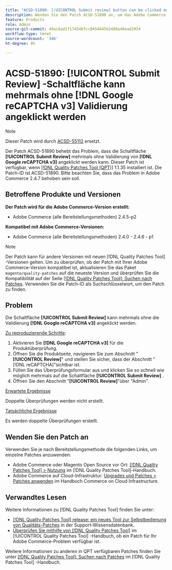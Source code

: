 ```yaml
---
title: "ACSD-51890: [!UICONTROL Submit review] button can be clicked multiple times"
description: Wenden Sie den Patch ACSD-51890 an, um das Adobe Commerce-Problem zu beheben, bei dem die Schaltfläche [!UICONTROL Submit Review] mehrmals ohne Validierung von  [!DNL Google reCAPTCHA v3] angeklickt werden kann.
feature: Products
role: Admin
source-git-commit: 49ac8ad1f174546fcc0454645b2480a40ead2924
workflow-type: tm+mt
source-wordcount: '346'
ht-degree: 0%

---
```


# ACSD-51890: **[!UICONTROL Submit Review]** -Schaltfläche kann mehrmals ohne **[!DNL Google reCAPTCHA v3]** Validierung angeklickt werden

>[!NOTE]
>
>Dieser Patch wird durch [ACSD-55112](/help/tools/quality-patches-tool/patches-available-in-qpt/v1-1-42/acsd-55112-submit-review-button-can-be-clicked-multiple-times.md) ersetzt.

Der Patch ACSD-51890 behebt das Problem, dass die Schaltfläche **[!UICONTROL Submit Review]** mehrmals ohne Validierung von **[!DNL Google reCAPTCHA v3]** angeklickt werden kann. Dieser Patch ist verfügbar, wenn [[!DNL Quality Patches Tool (QPT)]](https://experienceleague.adobe.com/en/docs/commerce-knowledge-base/kb/announcements/commerce-announcements/magento-quality-patches-released-new-tool-to-self-serve-quality-patches) 1.1.35 installiert ist. Die Patch-ID ist ACSD-51890. Bitte beachten Sie, dass das Problem in Adobe Commerce 2.4.7 behoben sein soll.

## Betroffene Produkte und Versionen

**Der Patch wird für die Adobe Commerce-Version erstellt:**

* Adobe Commerce (alle Bereitstellungsmethoden) 2.4.5-p2

**Kompatibel mit Adobe Commerce-Versionen:**

* Adobe Commerce (alle Bereitstellungsmethoden) 2.4.0 - 2.4.6 - p1

>[!NOTE]
>
>Der Patch kann für andere Versionen mit neuen [!DNL Quality Patches Tool] -Versionen gelten. Um zu überprüfen, ob der Patch mit Ihrer Adobe Commerce-Version kompatibel ist, aktualisieren Sie das Paket `magento/quality-patches` auf die neueste Version und überprüfen Sie die Kompatibilität auf der Seite [[!DNL Quality Patches Tool]: Suchen nach Patches](https://experienceleague.adobe.com/tools/commerce-quality-patches/index.html). Verwenden Sie die Patch-ID als Suchschlüsselwort, um den Patch zu finden.

## Problem

Die Schaltfläche **[!UICONTROL Submit Review]** kann mehrmals ohne die Validierung **[!DNL Google reCAPTCHA v3]** angeklickt werden.

<u>Zu reproduzierende Schritte</u>:

1. Aktivieren Sie **[!DNL Google reCAPTCHA v3]** für die Produktüberprüfung.
1. Öffnen Sie die Produktseite, navigieren Sie zum Abschnitt &quot;**[!UICONTROL Review]**&quot; und stellen Sie sicher, dass der Abschnitt &quot;[!DNL reCAPTCHA]&quot;sichtbar ist.
1. Füllen Sie das Überprüfungsformular aus und klicken Sie so schnell wie möglich mehrmals auf die Schaltfläche **[!UICONTROL Submit Review]** .
1. Öffnen Sie den Abschnitt &quot;**[!UICONTROL Review]**&quot;über &quot;Admin&quot;.

<u>Erwartete Ergebnisse</u>

Doppelte Überprüfungen werden nicht erstellt.

<u>Tatsächliche Ergebnisse</u>

Es werden doppelte Überprüfungen erstellt.

## Wenden Sie den Patch an

Verwenden Sie je nach Bereitstellungsmethode die folgenden Links, um einzelne Patches anzuwenden:

* Adobe Commerce oder Magento Open Source vor Ort: [[!DNL Quality Patches Tool] > Nutzung](<https://experienceleague.adobe.com/docs/commerce-operations/tools/quality-patches-tool/usage.html>) im [!DNL Quality Patches Tool]-Handbuch.
* Adobe Commerce auf Cloud-Infrastruktur: [Upgrades und Patches > Patches anwenden](https://experienceleague.adobe.com/docs/commerce-cloud-service/user-guide/develop/upgrade/apply-patches.html) im Handbuch Commerce on Cloud Infrastructure.

## Verwandtes Lesen

Weitere Informationen zu [!DNL Quality Patches Tool] finden Sie unter:

* [[!DNL Quality Patches Tool] release: ein neues Tool zur Selbstbedienung von Qualitäts-Patches](https://experienceleague.adobe.com/en/docs/commerce-knowledge-base/kb/announcements/commerce-announcements/magento-quality-patches-released-new-tool-to-self-serve-quality-patches) in der Support-Wissensdatenbank.
* [Überprüfen Sie mithilfe von  [!DNL Quality Patches Tool]](/help/tools/quality-patches-tool/patches-available-in-qpt/check-patch-for-magento-issue-with-magento-quality-patches.md) im [!UICONTROL Quality Patches Tool] -Handbuch, ob ein Patch für Ihr Adobe Commerce-Problem verfügbar ist.


Weitere Informationen zu anderen in QPT verfügbaren Patches finden Sie unter [[!DNL Quality Patches Tool]: Suchen nach Patches](<https://experienceleague.adobe.com/tools/commerce-quality-patches/index.html>) im [!DNL Quality Patches Tool] -Handbuch.
